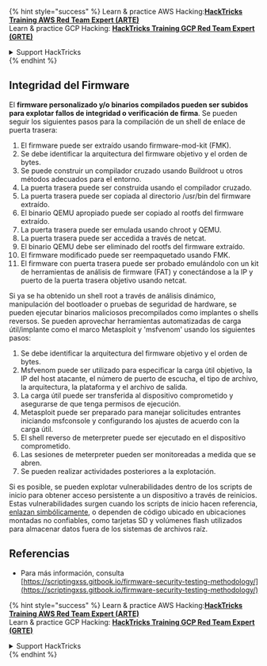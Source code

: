 {% hint style="success" %}
Learn & practice AWS Hacking:<img src="/.gitbook/assets/arte.png" alt="" data-size="line">[**HackTricks Training AWS Red Team Expert (ARTE)**](https://training.hacktricks.xyz/courses/arte)<img src="/.gitbook/assets/arte.png" alt="" data-size="line">\
Learn & practice GCP Hacking: <img src="/.gitbook/assets/grte.png" alt="" data-size="line">[**HackTricks Training GCP Red Team Expert (GRTE)**<img src="/.gitbook/assets/grte.png" alt="" data-size="line">](https://training.hacktricks.xyz/courses/grte)

<details>

<summary>Support HackTricks</summary>

* Check the [**subscription plans**](https://github.com/sponsors/carlospolop)!
* **Join the** 💬 [**Discord group**](https://discord.gg/hRep4RUj7f) or the [**telegram group**](https://t.me/peass) or **follow** us on **Twitter** 🐦 [**@hacktricks\_live**](https://twitter.com/hacktricks\_live)**.**
* **Share hacking tricks by submitting PRs to the** [**HackTricks**](https://github.com/carlospolop/hacktricks) and [**HackTricks Cloud**](https://github.com/carlospolop/hacktricks-cloud) github repos.

</details>
{% endhint %}

## Integridad del Firmware

El **firmware personalizado y/o binarios compilados pueden ser subidos para explotar fallos de integridad o verificación de firma**. Se pueden seguir los siguientes pasos para la compilación de un shell de enlace de puerta trasera:

1. El firmware puede ser extraído usando firmware-mod-kit (FMK).
2. Se debe identificar la arquitectura del firmware objetivo y el orden de bytes.
3. Se puede construir un compilador cruzado usando Buildroot u otros métodos adecuados para el entorno.
4. La puerta trasera puede ser construida usando el compilador cruzado.
5. La puerta trasera puede ser copiada al directorio /usr/bin del firmware extraído.
6. El binario QEMU apropiado puede ser copiado al rootfs del firmware extraído.
7. La puerta trasera puede ser emulada usando chroot y QEMU.
8. La puerta trasera puede ser accedida a través de netcat.
9. El binario QEMU debe ser eliminado del rootfs del firmware extraído.
10. El firmware modificado puede ser reempaquetado usando FMK.
11. El firmware con puerta trasera puede ser probado emulándolo con un kit de herramientas de análisis de firmware (FAT) y conectándose a la IP y puerto de la puerta trasera objetivo usando netcat.

Si ya se ha obtenido un shell root a través de análisis dinámico, manipulación del bootloader o pruebas de seguridad de hardware, se pueden ejecutar binarios maliciosos precompilados como implantes o shells reversos. Se pueden aprovechar herramientas automatizadas de carga útil/implante como el marco Metasploit y 'msfvenom' usando los siguientes pasos:

1. Se debe identificar la arquitectura del firmware objetivo y el orden de bytes.
2. Msfvenom puede ser utilizado para especificar la carga útil objetivo, la IP del host atacante, el número de puerto de escucha, el tipo de archivo, la arquitectura, la plataforma y el archivo de salida.
3. La carga útil puede ser transferida al dispositivo comprometido y asegurarse de que tenga permisos de ejecución.
4. Metasploit puede ser preparado para manejar solicitudes entrantes iniciando msfconsole y configurando los ajustes de acuerdo con la carga útil.
5. El shell reverso de meterpreter puede ser ejecutado en el dispositivo comprometido.
6. Las sesiones de meterpreter pueden ser monitoreadas a medida que se abren.
7. Se pueden realizar actividades posteriores a la explotación.

Si es posible, se pueden explotar vulnerabilidades dentro de los scripts de inicio para obtener acceso persistente a un dispositivo a través de reinicios. Estas vulnerabilidades surgen cuando los scripts de inicio hacen referencia, [enlazan simbólicamente](https://www.chromium.org/chromium-os/chromiumos-design-docs/hardening-against-malicious-stateful-data), o dependen de código ubicado en ubicaciones montadas no confiables, como tarjetas SD y volúmenes flash utilizados para almacenar datos fuera de los sistemas de archivos raíz.

## Referencias
* Para más información, consulta [https://scriptingxss.gitbook.io/firmware-security-testing-methodology/](https://scriptingxss.gitbook.io/firmware-security-testing-methodology/)

{% hint style="success" %}
Learn & practice AWS Hacking:<img src="/.gitbook/assets/arte.png" alt="" data-size="line">[**HackTricks Training AWS Red Team Expert (ARTE)**](https://training.hacktricks.xyz/courses/arte)<img src="/.gitbook/assets/arte.png" alt="" data-size="line">\
Learn & practice GCP Hacking: <img src="/.gitbook/assets/grte.png" alt="" data-size="line">[**HackTricks Training GCP Red Team Expert (GRTE)**<img src="/.gitbook/assets/grte.png" alt="" data-size="line">](https://training.hacktricks.xyz/courses/grte)

<details>

<summary>Support HackTricks</summary>

* Check the [**subscription plans**](https://github.com/sponsors/carlospolop)!
* **Join the** 💬 [**Discord group**](https://discord.gg/hRep4RUj7f) or the [**telegram group**](https://t.me/peass) or **follow** us on **Twitter** 🐦 [**@hacktricks\_live**](https://twitter.com/hacktricks\_live)**.**
* **Share hacking tricks by submitting PRs to the** [**HackTricks**](https://github.com/carlospolop/hacktricks) and [**HackTricks Cloud**](https://github.com/carlospolop/hacktricks-cloud) github repos.

</details>
{% endhint %}
